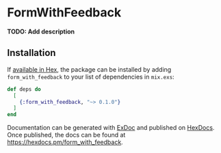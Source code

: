 # FormWithFeedback

**TODO: Add description**

## Installation

If [available in Hex](https://hex.pm/docs/publish), the package can be installed
by adding `form_with_feedback` to your list of dependencies in `mix.exs`:

```elixir
def deps do
  [
    {:form_with_feedback, "~> 0.1.0"}
  ]
end
```

Documentation can be generated with [ExDoc](https://github.com/elixir-lang/ex_doc)
and published on [HexDocs](https://hexdocs.pm). Once published, the docs can
be found at <https://hexdocs.pm/form_with_feedback>.

